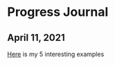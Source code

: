 # Progress Journal

## April 11, 2021

[Here](files/interesting_examples.html) is my 5 interesting examples
